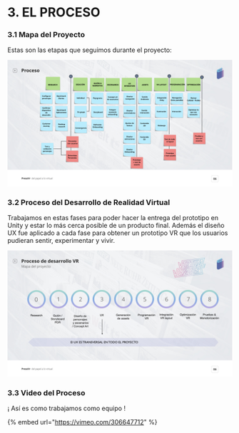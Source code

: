 # 3. EL PROCESO

### 3.1 Mapa del Proyecto

Estas son las etapas que seguimos durante el proyecto:

![](.gitbook/assets/mapaproceso_pressvr.jpeg)

### 3.2 Proceso del Desarrollo de Realidad Virtual

Trabajamos en estas fases para poder hacer la entrega del prototipo en Unity y estar lo más cerca posible de un producto final. Además el diseño UX fue aplicado a cada fase para obtener un prototipo VR que los usuarios pudieran sentir, experimentar y vivir.

![](.gitbook/assets/procesodesarrollovr_pressvr.jpeg)

### 3.3 Video del Proceso

¡ Así es como trabajamos como equipo !

{% embed url="https://vimeo.com/306647712" %}

